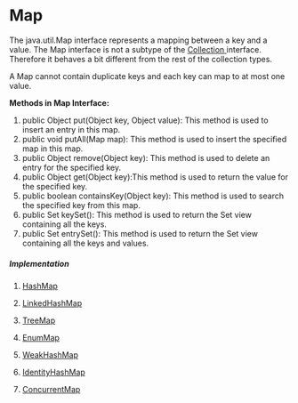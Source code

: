 # Map

The java.util.Map interface represents a mapping between a key and a value. The Map interface is not a subtype of the [Collection ](https://www.geeksforgeeks.org/collections-in-java-2/)interface. Therefore it behaves a bit different from the rest of the collection types.

A Map cannot contain duplicate keys and each key can map to at most one value.

**Methods in Map Interface:**

1. public Object put(Object key, Object value): This method is used to insert an entry in this map.
2. public void putAll(Map map): This method is used to insert the specified map in this map.
3. public Object remove(Object key): This method is used to delete an entry for the specified key.
4. public Object get(Object key):This method is used to return the value for the specified key.
5. public boolean containsKey(Object key): This method is used to search the specified key from this map.
6. public Set keySet(): This method is used to return the Set view containing all the keys.
7. public Set entrySet(): This method is used to return the Set view containing all the keys and values.

##### Implementation

1. [HashMap](HashMap.md)

2. [LinkedHashMap](LinkedHashMap.md)

3. [TreeMap](TreeMap.md)

4. [EnumMap](EnumMap.md)

5. [WeakHashMap](WeakHashMap.md)

6. [IdentityHashMap](IdentityHashMap.md)

7. [ConcurrentMap](ConcurrentMap.md)

   